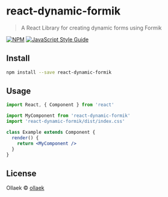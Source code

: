 # react-dynamic-formik

> A React Library for creating dynamic forms using Formik

[![NPM](https://img.shields.io/npm/v/react-dynamic-formik.svg)](https://www.npmjs.com/package/react-dynamic-formik) [![JavaScript Style Guide](https://img.shields.io/badge/code_style-standard-brightgreen.svg)](https://standardjs.com)

## Install

```bash
npm install --save react-dynamic-formik
```

## Usage

```jsx
import React, { Component } from 'react'

import MyComponent from 'react-dynamic-formik'
import 'react-dynamic-formik/dist/index.css'

class Example extends Component {
  render() {
    return <MyComponent />
  }
}
```

## License

Ollaek © [ollaek](https://github.com/ollaek)
